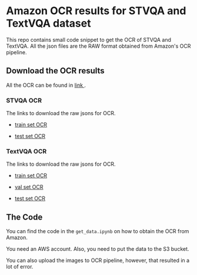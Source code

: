 # Amazon OCR results for STVQA and TextVQA dataset

This repo contains small code snippet to get the OCR of STVQA and TextVQA.
All the json files are the RAW format obtained from Amazon's OCR pipeline.

## Download the OCR results

All the OCR can be found in [ link ](https://cvcuab-my.sharepoint.com/:f:/g/personal/abiten_cvc_uab_cat/Eju4_yZ7xGNHssTIa-DXomsBALTz_H3bDS6u-2MBBzDoCg?e=ATRchW).

### STVQA OCR

The links to download the raw jsons for OCR.

- [ train set OCR ](https://cvcuab-my.sharepoint.com/:u:/g/personal/abiten_cvc_uab_cat/Edt1_NqILSJDnQIpDVA2HUwBUoaCWbLfLRmBMem-itPu1w?e=oslxYg)

- [ test set OCR ](https://cvcuab-my.sharepoint.com/:u:/g/personal/abiten_cvc_uab_cat/EcM_pcapGJdHkctMuUtiwocBfPLWorkplghgPeONtDL2Hw?e=jbeEzz)

### TextVQA OCR

The links to download the raw jsons for OCR.

- [ train set OCR ](https://cvcuab-my.sharepoint.com/:u:/g/personal/abiten_cvc_uab_cat/EVH3VguqPD5Phc61Y3bEI_4BMbooDm00npz2fwkdsrVfFw?e=H2WjUF)

- [ val set OCR ](https://cvcuab-my.sharepoint.com/:u:/g/personal/abiten_cvc_uab_cat/ETmSGqNHHYBEqWFV2JJAbKUB-ayU4ntwaKyfAX0nzJ-RaQ?e=VbhAK7)

- [test set OCR](https://cvcuab-my.sharepoint.com/:u:/g/personal/abiten_cvc_uab_cat/Edu6tryabOxNlrORabNZxKYBUNaVvqQvv8H404euJNchIw?e=zS1z0M)

## The Code

You can find the code in the `get_data.ipynb` on how to obtain the OCR from Amazon.

You need an AWS account. Also, you need to put the data to the S3 bucket.

You can also upload the images to OCR pipeline, however, that resulted in a lot of error.
